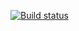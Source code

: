 [![Build status](https://ci.appveyor.com/api/projects/status/swfv8sny12y2xylw?svg=true)](https://ci.appveyor.com/project/ShaNS8D/njs-destructuring)

